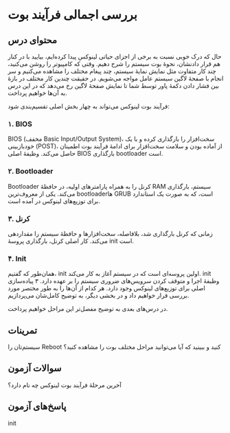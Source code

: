 # بررسی اجمالی فرآیند بوت

## محتوای درس

حال که درک خوبی نسبت به برخی از اجزای حیاتی لینوکس پیدا کرده‌ایم‌، بیایید با در
کنار هم قرار دادنشان‌، نحوه‌ٔ بوت سیستم را شرح دهیم. وقتی که کامپیوتر را روشن
می‌کنید‌، چند کار متفاوت مثل نمایش نمایهٔ سیستم، چند پیغام مختلف را مشاهده می‌کنیم و
سر انجام با صفحهٔ لاگین سیستم عامل مواجه می‌شویم. در حقیقت چندین کار مختلف در
بازهٔ بین فشار دادن دکمهٔ پاور توسط شما تا نمایش صفحهٔ لاگین رخ می‌دهد که در این درس
به آن‌ها خواهیم پرداخت.

فرآیند بوت لینوکس می‌تواند به چهار بخش اصلی تقسیم‌بندی شود:

### ۱. ‏BIOS

‏BIOS (مخفف Basic Input/Output System)، سخت‌افزار را بارگذاری کرده و با یک
خود‌باز‌بینی (POST)، از آماده بودن و سلامت سخت‌افزار برای ادامهٔ فرآیند بوت اطمینان حاصل
می‌کند. وظیفهٔ اصلی BIOS بارگذاری bootloader است.

### ۲. ‏Bootloader

‏Bootloader کرنل را به همراه پارامتر‌های اولیه، در حافظهٔ RAM سیستم‌، بارگذاری
می‌کند. یکی از معروف‌ترین bootloader‌ها GRUB است‌، که به صورت یک استاندارد برای
توزیع‌های لینوکس در آمده است.

### ۳. کرنل

زمانی که کرنل بارگذاری شد‌، بلافاصله‌، سخت‌افزار‌ها و حافظهٔ سیستم را مقدار‌دهی می‌کند.
کار اصلی کرنل‌، بارگذاری پروسهٔ init است.

### ۴. ‏Init

همان‌طور که گفتیم‌، init اولین پروسه‌ای است که در سیستم آغاز به کار می‌کند. init
وظیفهٔ اجرا و متوقف کردن سرویس‌های ضروری سیستم را بر عهده دارد. ۳ پیاده‌سازی اصلی
برای توزیع‌های لینوکس وجود دارد. هر کدام از آن‌ها را به طور مختصر مورد بررسی قرار
خواهیم داد و در بخشی دیگر‌، به توضیح کامل‌شان می‌پردازیم. 

در درس‌های بعدی به توضیح مفصل‌تر این مراحل خواهیم پرداخت. 

## تمرینات

سیستم‌تان را Reboot کنید و ببینید که آیا می‌توانید مراحل مختلف بوت را مشاهده کنید؟

## سوالات آزمون

آخرین مرحلهٔ فرآیند بوت لینوکس چه نام دارد؟

## پاسخ‌های آزمون

init
